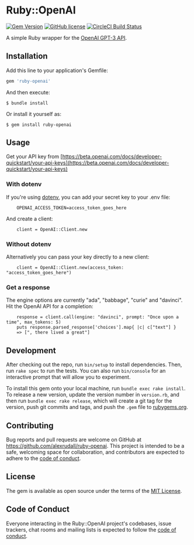# Ruby::OpenAI

[![Gem Version](https://badge.fury.io/rb/ruby-openai.svg)](https://badge.fury.io/rb/ruby-openai)
[![GitHub license](https://img.shields.io/badge/license-MIT-blue.svg)](https://github.com/alexrudall/ruby-openai/blob/master/LICENSE.txt)
[![CircleCI Build Status](https://circleci.com/gh/alexrudall/ruby-openai.svg?style=shield)](https://circleci.com/gh/alexrudall/ruby-openai)

A simple Ruby wrapper for the [OpenAI GPT-3 API](https://openai.com/blog/openai-api/).

## Installation

Add this line to your application's Gemfile:

```ruby
gem 'ruby-openai'
```

And then execute:

    $ bundle install

Or install it yourself as:

    $ gem install ruby-openai

## Usage

Get your API key from [https://beta.openai.com/docs/developer-quickstart/your-api-keys](https://beta.openai.com/docs/developer-quickstart/your-api-keys)

### With dotenv

If you're using [dotenv](https://github.com/motdotla/dotenv), you can add your secret key to your .env file:

```
    OPENAI_ACCESS_TOKEN=access_token_goes_here
```

And create a client:

```
    client = OpenAI::Client.new
```

### Without dotenv

Alternatively you can pass your key directly to a new client:

```
    client = OpenAI::Client.new(access_token: "access_token_goes_here")
```

### Get a response

The engine options are currently "ada", "babbage", "curie" and "davinci". Hit the OpenAI API for a completion:

```
    response = client.call(engine: "davinci", prompt: "Once upon a time", max_tokens: 5)
    puts response.parsed_response['choices'].map{ |c| c["text"] }
    => [", there lived a great"]
```

## Development

After checking out the repo, run `bin/setup` to install dependencies. Then, run `rake spec` to run the tests. You can also run `bin/console` for an interactive prompt that will allow you to experiment.

To install this gem onto your local machine, run `bundle exec rake install`. To release a new version, update the version number in `version.rb`, and then run `bundle exec rake release`, which will create a git tag for the version, push git commits and tags, and push the `.gem` file to [rubygems.org](https://rubygems.org).

## Contributing

Bug reports and pull requests are welcome on GitHub at https://github.com/alexrudall/ruby-openai. This project is intended to be a safe, welcoming space for collaboration, and contributors are expected to adhere to the [code of conduct](https://github.com/alexrudall/ruby-openai/blob/master/CODE_OF_CONDUCT.md).

## License

The gem is available as open source under the terms of the [MIT License](https://opensource.org/licenses/MIT).

## Code of Conduct

Everyone interacting in the Ruby::OpenAI project's codebases, issue trackers, chat rooms and mailing lists is expected to follow the [code of conduct](https://github.com/alexrudall/ruby-openai/blob/master/CODE_OF_CONDUCT.md).
